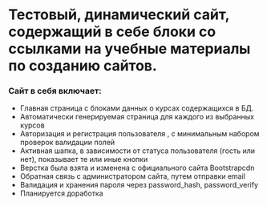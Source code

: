 # Тестовый, динамический сайт, содержащий в себе блоки со ссылками на учебные материалы по созданию сайтов.
### Сайт в себя включает:
* Главная страница с блоками данных о курсах содержащихся в БД.
* Автоматически генерируемая страница для каждого из выбранных курсов
* Авторизация и регистрация пользователя , с минимальным набором проверок валидации полей
* Активная шапка, в зависимости от статуса пользователя (гость или нет), показывает те или иные кнопки
* Верстка была взята и изменена с официального сайта Bootstrapcdn
* Обратная связь с администратором сайта, путем отправки email
* Валидация и хранения пароля через password_hash, password_verify
* Планируется доработка 

